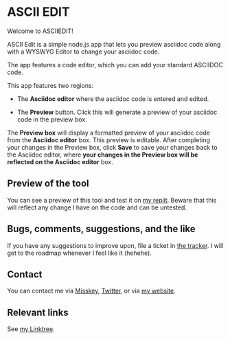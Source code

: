 # ASCII EDIT
Welcome to ASCIIEDIT! 

ASCII Edit is a simple node.js app that lets you preview asciidoc code along with a WYSWYG Editor to change your asciidoc code.

The app features a code editor, which you can add your standard ASCIIDOC code. 

This app features two regions:

* The **Asciidoc editor** where the asciidoc code is entered and edited. 

* The **Preview** button. Click this will generate a preview of your asciidoc code in the preview box.

The **Preview box** will display a formatted preview of your asciidoc code from the **Asciidoc editor** box. This preview is editable. After completing your changes in the Preview box, click **Save** to save your changes back to the Asciidoc editor, where **your changes in the Preview box will be reflected on the Asciidoc editor** box.

## Preview of the tool

You can see a preview of this tool and test it on [my replit](https://asciiedit.alexneri.repl.co/). Beware that this will reflect any change I have on the code and can be untested.

## Bugs, comments, suggestions, and the like

If you have any suggestions to improve upon, file a ticket in [the tracker](https://github.com/alexneri/asciiedit/issues). I will get to the roadmap whenever I feel like it (hehehe).

## Contact

You can contact me via [Misskey](https://misskey.io/@crosse), [Twitter](https://twitter.com/crosse_), or via [my website](https://sei.moe/contact).

## Relevant links

See [my Linktree](https://linktr.ee/crosse).